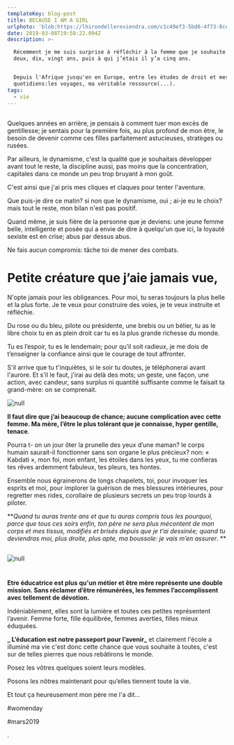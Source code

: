 ```yaml
---
templateKey: blog-post
title: BECAUSE I AM A GIRL
urlphoto: 'blob:https://lhirondellereviendra.com/c1c49ef3-5bd6-4f73-8ce7-7c38f1aa4066'
date: 2019-03-08T19:58:22.094Z
description: >-

  Récemment je me suis surprise à réfléchir à la femme que je souhaite être dans
  deux, dix, vingt ans, puis à qui j’étais il y’a cinq ans. 


  Depuis l'Afrique jusqu'en en Europe, entre les études de droit et mes défis
  quotidiens:les voyages, ma véritable ressource(...).
tags:
  - vie
---
```

## 

Quelques années en arrière, je pensais à comment tuer mon excès de gentillesse; je sentais pour la première fois, au plus profond de mon être, le besoin de devenir comme ces filles parfaitement astucieuses, stratèges ou rusées.

Par ailleurs, le dynamisme, c'est la qualité que je souhaitais développer avant tout le reste, la discipline aussi, pas moins que la concentration, capitales dans ce monde un peu trop bruyant à mon goût. 

C'est ainsi que j'ai pris mes cliques et claques pour tenter l'aventure.

Que puis-je dire ce matin? si non que le dynamisme, oui ; ai-je eu le choix? mais tout le reste, mon bilan n'est pas positif.

Quand même, je suis fière de la personne que je deviens: une jeune femme belle, intelligente et posée qui a envie de dire à quelqu'un que ici, la loyauté sexiste est en crise; abus par dessus abus. 

Ne fais aucun compromis: tâche toi de mener des combats. 

# Petite créature que j’aie jamais vue,

N'opte jamais pour les obligeances. Pour moi, tu seras toujours la plus belle et la plus forte. Je te veux pour construire des voies, je te veux instruite et réfléchie.

Du rose ou du bleu, pilote ou présidente, une brebis ou un bélier, tu as le libre choix tu en as plein droit car tu es la plus grande richesse du monde.

 Tu es l’espoir, tu es le lendemain; pour qu’il soit radieux, je me dois de t’enseigner la confiance ainsi que le courage de tout affronter.

 S'il arrive que tu t'inquiètes, si le soir tu doutes, je téléphonerai avant l'aurore.
 Et s'il le faut, j'irai au delà des mots; un geste, une façon, une action, avec candeur, sans surplus ni quantité suffisante comme le faisait ta grand-mère: on se comprenait.

![null](/img/design-sans-titre.png)

**Il faut dire que j’ai beaucoup de chance; aucune complication avec cette femme. 
Ma mère, l’être le plus tolérant que je connaisse, hyper gentille, tenace**.

 Pourra t- on un jour ôter la prunelle des yeux d’une maman? le corps humain saurait-il fonctionner sans son organe le plus précieux?
 non: « Kabdati », mon foi, mon enfant, les étoiles dans les yeux, tu me confieras tes rêves ardemment fabuleux, tes pleurs, tes hontes. 

Ensemble nous égrainerons de longs chapelets, toi, pour invoquer les esprits et moi, pour implorer la guérison de mes blessures intérieures, pour regretter mes rides, corollaire de plusieurs secrets un peu trop lourds à piloter.

**_Quand tu auras trente ans et que tu auras compris tous les pourquoi, parce que tous ces soirs enfin, ton père ne sera plus mécontent de mon corps et mes tissus, modifiés et brisés depuis que je t’ai dessinée; quand tu deviendras moi, plus droite, plus apte, ma boussole: je vais m’en assurer_.
**

## 

![null](/img/design-sans-titre-1-.png)

# 

**Etre éducatrice est plus qu'un métier et être mère représente une double mission. Sans réclamer d’être rémunérées, les femmes l’accomplissent avec tellement de dévotion.**

Indéniablement, elles sont la lumière et toutes ces petites représentent l’avenir.
 Femme forte, fille équilibrée, femmes averties, filles mieux éduquées. 

**_
L’éducation est notre passeport pour l’avenir_** et clairement l'école a illuminé ma vie c'est donc cette chance que vous souhaite à toutes, c'est sur de telles pierres que nous rebâtirons le monde.

Posez les vôtres quelques soient leurs modèles.

Posons les nôtres maintenant pour qu’elles tiennent toute la vie.

Et tout ça heureusement mon père me l'a dit...

\#womenday

\#mars2019

.
